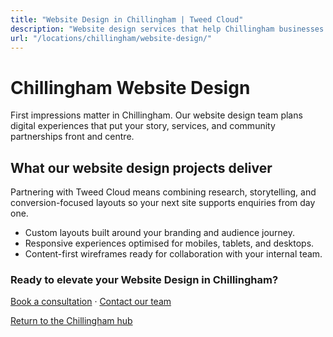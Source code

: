 ```yaml
---
title: "Website Design in Chillingham | Tweed Cloud"
description: "Website design services that help Chillingham businesses stand out online."
url: "/locations/chillingham/website-design/"
---
```


# Chillingham Website Design

First impressions matter in Chillingham. Our website design team plans digital experiences that put your story, services, and community partnerships front and centre.

## What our website design projects deliver

Partnering with Tweed Cloud means combining research, storytelling, and conversion-focused layouts so your next site supports enquiries from day one.

- Custom layouts built around your branding and audience journey.
- Responsive experiences optimised for mobiles, tablets, and desktops.
- Content-first wireframes ready for collaboration with your internal team.

### Ready to elevate your Website Design in Chillingham?

[Book a consultation](/consultation/) · [Contact our team](/contact/)

[Return to the Chillingham hub](/locations/chillingham/)
